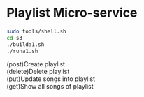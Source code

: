 # Playlist Micro-service

```bash
sudo tools/shell.sh
cd s3
./builda1.sh
./runa1.sh
```

(post)Create playlist\
(delete)Delete playlist\
(put)Update songs into playlist\
(get)Show all songs of playlist